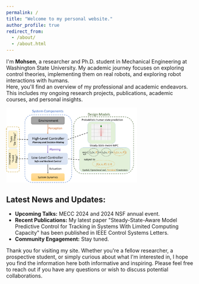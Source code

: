 ```yaml
---
permalink: /
title: "Welcome to my personal website."
author_profile: true
redirect_from: 
  - /about/
  - /about.html
---
```


I'm **Mohsen**, a researcher and Ph.D. student in Mechanical Engineering at Washington State University. My academic journey focuses on exploring control theories, implementing them on real robots, and exploring robot interactions with humans.  
Here, you'll find an overview of my professional and academic endeavors. This includes my ongoing research projects, publications, academic courses, and personal insights.

<img src="images/Hierarchical_Control_Structure.png" alt="Welcome Image" style="width:70%;">

## Latest News and Updates:

- **Upcoming Talks:** MECC 2024 and 2024 NSF annual event.
- **Recent Publications:** My latest paper "Steady-State-Aware Model Predictive Control for Tracking in Systems With Limited Computing Capacity" has been published in IEEE Control Systems Letters.
- **Community Engagement:** Stay tuned.

Thank you for visiting my site. Whether you're a fellow researcher, a prospective student, or simply curious about what I'm interested in, I hope you find the information here both informative and inspiring. Please feel free to reach out if you have any questions or wish to discuss potential collaborations.
